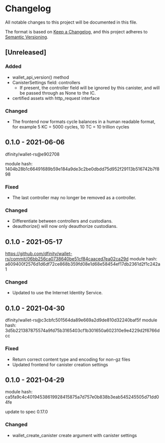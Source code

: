 # Changelog

All notable changes to this project will be documented in this file.

The format is based on [Keep a Changelog](https://keepachangelog.com/en/1.0.0/),
and this project adheres to [Semantic Versioning](https://semver.org/spec/v2.0.0.html).

## [Unreleased]

### Added

- wallet_api_version() method
- CanisterSettings field: controllers
    - If present, the controller field will be ignored by this canister, and will be
passed through as None to the IC.
- certified assets with http_request interface

### Changed

- The frontend now formats cycle balances in a human readable format, for example 5 KC = 5000 cycles, 10 TC = 10 trillion cycles 

## 0.1.0 - 2021-06-06

dfinity/wallet-rs@e902708

module hash: 1404b28b1c66491689b59e184a9de3c2be0dbdd75d952f29113b516742b7f898

### Fixed

- The last controller may no longer be removed as a controller.

### Changed

- Differentiate between controllers and custodians.
- deauthorize() will now only deauthorize custodians.

## 0.1.0 - 2021-05-17

https://github.com/dfinity/wallet-rs/commit/06bb256ca0738640be51cf84caaced7ea02ca29d
module hash: a609400f2576d1d6df72ce868b359fd08e1d68e58454ef17db2361d2f1c242a1

### Changed

- Updated to use the Internet Identity Service.

## 0.1.0 - 2021-04-30

dfinity/wallet-rs@c3cbfc501564da89e669a2d9de810d32240baf5f
module hash: 3d5b221387875574a9fd75b3165403cf1b301650a602310e9e4229d2f6766dcc

### Fixed

- Return correct content type and encoding for non-gz files
- Updated frontend for canister creation settings

## 0.1.0 - 2021-04-29

module hash: ca5fa9c4c40194538619928415875a7d757e0b838b3eab545245505d71dd04fe

update to spec 0.17.0

### Changed

- wallet_create_canister create argument with canister settings

